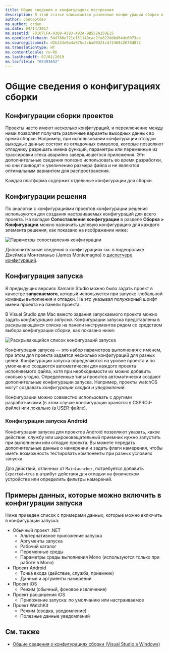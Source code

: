 ```yaml
---
title: Общие сведения о конфигурациях построения
description: В этой статье описываются различные конфигурации сборки в Visual Studio для Mac
author: conceptdev
ms.author: crdun
ms.date: 04/14/2017
ms.assetid: 78107CFA-9308-4293-A92A-9B552A259E15
ms.openlocfilehash: 54d786e721e151140cac2fa822ddbd04de6073ae
ms.sourcegitcommit: d2b234e0a4a875c3cba09321cdf246842670d872
ms.translationtype: HT
ms.contentlocale: ru-RU
ms.lasthandoff: 07/01/2019
ms.locfileid: "67493652"
---
```

# <a name="understanding-build-configurations"></a>Общие сведения о конфигурациях сборки

## <a name="project-build-configurations"></a>Конфигурации сборки проектов

Проекты часто имеют несколько конфигураций, и переключение между ними позволяет получать различные варианты выходных данных во время сборки. Например, при использовании конфигурации отладки выходные данные состоят из отладочных символов, которые позволяют отладчику разрешать имена функций, параметры или переменные из трассировки стека аварийно завершившегося приложения. Эти дополнительные сведения полезно использовать во время разработки, но они приводят к увеличению размера файла и не являются оптимальным вариантом для распространения.

Каждая платформа содержит отдельные конфигурации для сборки.

## <a name="solution-configurations"></a>Конфигурации решения

По аналогии с конфигурациями проектов конфигурации решения используются для создания настраиваемых конфигураций для всего проекта. На вкладке **Сопоставления конфигурации** в разделе **Сборка > Конфигурации** можно назначить целевую конфигурацию для каждого элемента решения, как показано на изображении ниже:

![Параметры сопоставления конфигурации](media/projects-and-solutions-image3.png)

Дополнительные сведения о конфигурациях см. в видеоролике Джеймса Монтеманьо (James Montemagno) о [диспетчере конфигураций](https://www.youtube.com/watch?v=tjSdkqYh5Vg).

## <a name="run-configuration"></a>Конфигурация запуска

В предыдущих версиях Xamarin Studio можно было задать проект в качестве **запускаемого**, который используется при запуске глобальной команды выполнения и отладки. На это указывал полужирный шрифт имени проекта на панели проекта.

В Visual Studio для Mac вместо задания запускаемого проекта можно задать _конфигурацию запуска_. Конфигурации запуска представлены в раскрывающемся списке на панели инструментов рядом со средством выбора конфигурации сборки, как показано ниже:

![Раскрывающийся список конфигураций запуска](media/projects-and-solutions-image8.png)

Конфигурация запуска — это набор параметров выполнения с именем, при этом для проекта задается несколько конфигураций для разных целей. Конфигурации запуска определяются на уровне проекта и по умолчанию создаются автоматически для каждого проекта исполняемого файла, хотя при необходимости их можно добавить сколько угодно. Определенные типы проектов автоматически создают дополнительные конфигурации запуска. Например, проекты watchOS могут создавать _конфигурации сводки и уведомлений_.

Конфигурации можно совместно использовать с другими разработчиками (в этом случае конфигурации хранятся в CSPROJ-файле) или локально (в USER-файле).

### <a name="android-run-configurations"></a>Конфигурации запуска Android

Конфигурации запуска для проектов Android позволяют указать, какое действие, службу или широковещательный приемник нужно запустить при выполнении или отладке проекта. Вы можете передать дополнительные данные о намерении и задать флаги намерения, чтобы иметь возможность тестировать компоненты при разных условиях запуска.

Для действий, отличных от `MainLauncher`, потребуется добавить `Exported=true` в атрибут действия для отладки на физическом устройстве или определить фильтры намерений.

## <a name="examples-of-data-that-might-be-included-in-run-configurations"></a>Примеры данных, которые можно включить в конфигурации запуска

Ниже приведен список с примерами данных, которые можно включить в конфигурации запуска:

* Обычный проект .NET
    * Альтернативное приложение запуска
    * Аргументы запуска
    * Рабочий каталог
    * Переменные среды
    * Параметры среды выполнения Mono (используются только при работе в Mono)
* Проект Android
    * Точка входа (действие, служба, приемник)
    * Данные и аргументы намерений
* Проект iOS
    * Режим (обычный, фоновое извлечение)
* Проект расширения iOS
    * Приложение запуска: по умолчанию или настраиваемое
* Проект WatchKit
    * Режим (сводка, уведомление)
    * Полезные данные уведомлений

## <a name="see-also"></a>См. также

- [Общие сведения о конфигурациях сборки (Visual Studio в Windows)](/visualstudio/ide/understanding-build-configurations)
